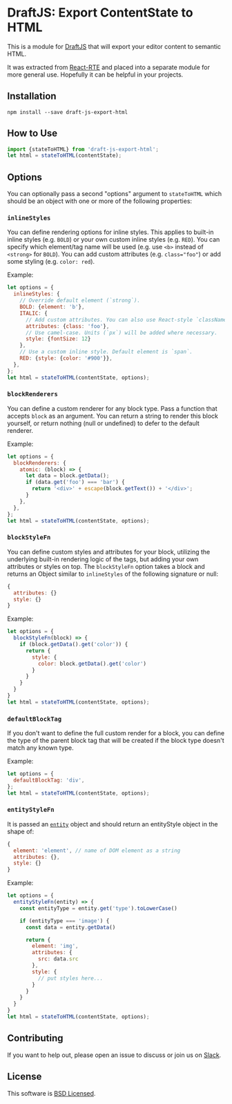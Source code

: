 # DraftJS: Export ContentState to HTML

This is a module for [DraftJS](https://github.com/facebook/draft-js) that will export your editor content to semantic HTML.

It was extracted from [React-RTE](https://react-rte.org) and placed into a separate module for more general use. Hopefully it can be helpful in your projects.

## Installation

    npm install --save draft-js-export-html

## How to Use

```javascript
import {stateToHTML} from 'draft-js-export-html';
let html = stateToHTML(contentState);
```

## Options

You can optionally pass a second "options" argument to `stateToHTML` which should be an object with one or more of the following properties:

### `inlineStyles`

You can define rendering options for inline styles. This applies to built-in inline styles (e.g. `BOLD`) or your own custom inline styles (e.g. `RED`). You can specify which element/tag name will be used (e.g. use `<b>` instead of `<strong>` for `BOLD`). You can add custom attributes (e.g. `class="foo"`) or add some styling (e.g. `color: red`).

Example:

```javascript
let options = {
  inlineStyles: {
    // Override default element (`strong`).
    BOLD: {element: 'b'},
    ITALIC: {
      // Add custom attributes. You can also use React-style `className`.
      attributes: {class: 'foo'},
      // Use camel-case. Units (`px`) will be added where necessary.
      style: {fontSize: 12}
    },
    // Use a custom inline style. Default element is `span`.
    RED: {style: {color: '#900'}},
  },
};
let html = stateToHTML(contentState, options);
```

### `blockRenderers`

You can define a custom renderer for any block type. Pass a function that accepts `block` as an argument. You can return a string to render this block yourself, or return nothing (null or undefined) to defer to the default renderer.

Example:

```javascript
let options = {
  blockRenderers: {
    atomic: (block) => {
      let data = block.getData();
      if (data.get('foo') === 'bar') {
        return '<div>' + escape(block.getText()) + '</div>';
      }
    },
  },
};
let html = stateToHTML(contentState, options);
```

### `blockStyleFn`

You can define custom styles and attributes for your block, utilizing the underlying built-in rendering logic of the tags, but adding your own attributes or styles on top. The `blockStyleFn` option takes a block and returns an Object similar to `inlineStyles` of the following signature or null:

```js
{
  attributes: {}
  style: {}
}
```

Example:
```js
let options = {
  blockStyleFn(block) => {
    if (block.getData().get('color')) {
      return {
        style: {
          color: block.getData().get('color')
        }
      }
    }
  }
}
let html = stateToHTML(contentState, options);
```

### `defaultBlockTag`

If you don't want to define the full custom render for a block, you can define the type of the parent block tag that will be created if the block type doesn't match any known type.

Example:

```javascript
let options = {
  defaultBlockTag: 'div',
};
let html = stateToHTML(contentState, options);
```

### `entityStyleFn`

It is passed an [`entity`](https://draftjs.org/docs/api-reference-entity.html) object
and should return an entityStyle object in the shape of:

```js
{
  element: 'element', // name of DOM element as a string
  attributes: {},
  style: {}
}
```

Example:

```js
let options = {
  entityStyleFn(entity) => {
    const entityType = entity.get('type').toLowerCase()

    if (entityType === 'image') {
      const data = entity.getData()

      return {
        element: 'img',
        attributes: {
          src: data.src
        },
        style: {
          // put styles here...
        }
      }
    }
  }
}
let html = stateToHTML(contentState, options);
```

## Contributing

If you want to help out, please open an issue to discuss or join us on [Slack](https://draftjs.herokuapp.com/).

## License

This software is [BSD Licensed](/LICENSE).
